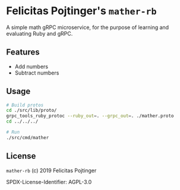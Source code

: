 # Felicitas Pojtinger's `mather-rb`

A simple math gRPC microservice, for the purpose of learning and evaluating Ruby and gRPC.

## Features

- Add numbers
- Subtract numbers

## Usage

```bash
# Build protos
cd ./src/lib/proto/
grpc_tools_ruby_protoc --ruby_out=. --grpc_out=. ./mather.proto
cd ../../../

# Run
./src/cmd/mather
```

## License

`mather-rb` (c) 2019 Felicitas Pojtinger

SPDX-License-Identifier: AGPL-3.0
